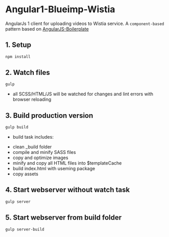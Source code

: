 # Angular1-Blueimp-Wistia

AngularJs 1 client for uploading videos to Wistia service. A `component-based` pattern based on [AngularJS-Boilerplate](https://github.com/jbutko/AngularJS-Boilerplate)

## 1. Setup
```bash
npm install
```

## 2. Watch files
```bash
gulp
```
- all SCSS/HTML/JS will be watched for changes and lint errors with browser reloading

## 3. Build production version
```bash
gulp build
```
- build task includes:
* clean _build folder
* compile and minify SASS files
* copy and optimize images
* minify and copy all HTML files into $templateCache
* build index.html with useming package
* copy assets

## 4. Start webserver without watch task
```bash
gulp server
```

## 5. Start webserver from build folder
```bash
gulp server-build
```
